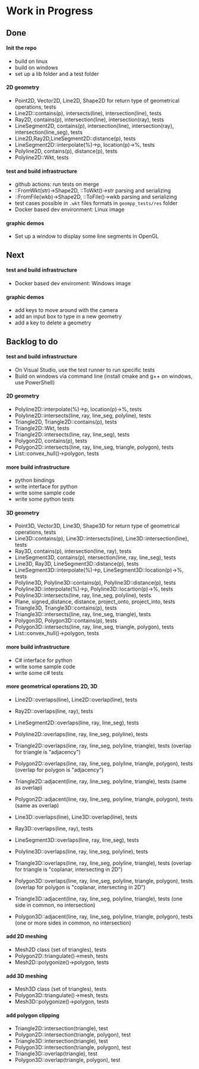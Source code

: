# Work in Progress 

## Done

#### Init the repo
- build on linux
- build on windows
- set up a lib folder and a test folder


#### 2D geometry
- Point2D, Vector2D, Line2D, Shape2D for return type of geometrical operations, tests
- Line2D::contains(p), intersects(line), intersection(line), tests
- Ray2D, contains(p), intersection(line), intersection(ray), tests
- LineSegment2D, contains(p), intersection(line), intersection(ray), intersection(line_seg), tests
- Line2D,Ray2D,LineSegment2D::distance(p), tests
- LineSegment2D::interpolate(%)->p, location(p)->%, tests
- Polyline2D, contains(p), distance(p), tests
- Polyline2D::Wkt, tests

#### test and build infrastructure
- github actions: run tests on merge 
- ::FromWkt(str)->Shape2D, ::ToWkt()->str parsing and serializing 
- ::FromFile(wkb)->Shape2D, ::ToFile()->wkb parsing and serializing 
- test cases possible in `.wkt` files formats in `geompp_tests/res` folder
- Docker based dev environment: Linux image


#### graphic demos
- Set up a window to display some line segments in OpenGL



## Next

#### test and build infrastructure
- Docker based dev enviroment: Windows image

#### graphic demos
- add keys to move around with the camera
- add an input box to type in a new geometry
- add a key to delete a geometry 




## Backlog to do

#### test and build infrastructure 
- On Visual Studio, use the test runner to run specific tests
- Build on windows via command line (install cmake and g++ on windows, use PowerShell)

#### 2D geometry
- Polyline2D::interpolate(%)->p, location(p)->%, tests
- Polyline2D::intersects(line, ray, line_seg, polyline), tests
- Triangle2D, Triangle2D::contains(p), tests
- Triangle2D::Wkt, tests
- Triangle2D::intersects(line, ray, line_seg), tests
- Polygon2D, contains(p), tests
- Polygon2D::intersects(line, ray, line_seg, triangle, polygon), tests
- List<Point2D>::convex_hull()->polygon, tests

#### more build infrastructure 
- python bindings 
- write interface for python
- write some sample code
- write some python tests

#### 3D geometry 
- Point3D, Vector3D, Line3D, Shape3D for return type of geometrical operations, tests
- Line3D::contains(p), Line3D::intersects(line), Line3D::intersection(line), tests
- Ray3D, contains(p), intersection(line, ray), tests
- LineSegment3D, contains(p), ntersection(line, ray, line_seg), tests
- Line3D, Ray3D, LineSegment3D::distance(p), tests
- LineSegment3D::interpolate(%)->p, LineSegment3D::location(p)->%, tests
- Polyline3D, Polyline3D::contains(p), Polyline3D::distance(p), tests
- Polyline3D::interpolate(%)->p, Polyline3D::locartion(p)->%, tests
- Polyline3D::intersects(line, ray, line_seg, polyline), tests
- Plane, signed_distance, distance, project_onto, project_into, tests
- Triangle3D, Triangle3D::contains(p), tests
- Triangle3D::intersects(line, ray, line_seg, triangle), tests
- Polygon3D, Polygon3D::contains(p), tests
- Polygon3D::intersects(line, ray, line_seg, triangle, polygon), tests
- List<Point3D>::convex_hull()->polygon, tests

#### more build infrastructure 
- C# interface for python
- write some sample code
- write some c# tests

#### more geometrical operations 2D, 3D
- Line2D::overlaps(line), Line2D::overlap(line), tests
- Ray2D::overlaps(line, ray), tests
- LineSegment2D::overlaps(line, ray, line_seg), tests
- Polyline2D::overlaps(line, ray, line_seg, polyline), tests
- Triangle2D::overlaps(line, ray, line_seg, polyline, triangle), tests (overlap for triangle is "adjacency")
- Polygon2D::overlaps(line, ray, line_seg, polyline, triangle, polygon), tests (overlap for polygon is "adjacency")
- Triangle2D::adjacent(line, ray, line_seg, polyline, triangle), tests (same as overlap)
- Polygon2D::adjacent(line, ray, line_seg, polyline, triangle, polygon), tests (same as overlap)

- Line3D::overlaps(line), Line3D::overlap(line), tests
- Ray3D::overlaps(line, ray), tests
- LineSegment3D::overlaps(line, ray, line_seg), tests
- Polyline3D::overlaps(line, ray, line_seg, polyline), tests
- Triangle3D::overlaps(line, ray, line_seg, polyline, triangle), tests (overlap for triangle is "coplanar, intersecting in 2D")
- Polygon3D::overlaps(line, ray, line_seg, polyline, triangle, polygon), tests (overlap for polygon is "coplanar, intersecting in 2D")
- Triangle3D::adjacent(line, ray, line_seg, polyline, triangle), tests (one side in common, no intersection)
- Polygon3D::adjacent(line, ray, line_seg, polyline, triangle, polygon), tests (one or more sides in common, no intersection)

#### add 2D meshing
- Mesh2D class (set of triangles), tests
- Polygon2D::triangulate()->mesh, tests
- Mesh2D::polygonize()->polygon, tests

#### add 3D meshing 
- Mesh3D class (set of triangles), tests
- Polygon3D::triangulate()->mesh, tests
- Mesh3D::polygonize()->polygon, tests

#### add polygon clipping 
- Triangle2D::intersection(triangle), test
- Polygon2D::intersection(triangle, polygon), test
- Triangle3D::intersection(triangle), test
- Polygon3D::intersection(triangle, polygon), test
- Triangle3D::overlap(triangle), test
- Polygon3D::overlap(triangle, polygon), test
